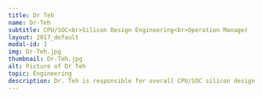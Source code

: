 ```yaml
---
title: Dr Teh
name: Dr-Teh
subtitle: CPU/SOC<br>Silicon Design Engineering<br>Operation Manager
layout: 2017_default
modal-id: 1
img: Dr-Teh.jpg
thumbnail: Dr-Teh.jpg
alt: Picture of Dr Teh
topic: Engineering
description: Dr. Teh is responsible for overall CPU/SOC silicon design engineering operation for major Intel products ranging from server, desktop, laptop, many other products and next few generations of IA Core. He leads several Malaysia national agenda by partnering with local overseas Universities and government agencies (MOE/Talent Corp/MIDA) to develop high-tech ecosystem, industry ready talents, and researches. Dr. Teh joined Intel Malaysia as a process engineer for Technology and Manufacturing Group. His diverse roles in Intel include local and global virtual factories developmental project leads in Manufacturing Process Engineering, Systems, Operation and Planning. In his capacity in Regional Information Technology’s Customer Service, Dr. Teh was responsible for global efforts in the areas of customer satisfaction management, operational excellence & quality development, as well as greater Asia regional business management. Dr. Teh also plays an active role in human resource development in Intel and in the industrial communities where it operates. Dr. Teh holds a bachelor's degree in Applied Physics, MBA (major in finance), and Doctorate in Business Administration (research on innovation).
---
```

